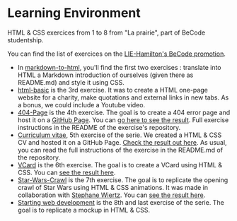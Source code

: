 # Learning Environment

HTML &amp; CSS exercices from 1 to 8 from "La prairie", part of BeCode studentship.

You can find the list of exercices on the [LIE-Hamilton's BeCode promotion](https://github.com/becodeorg/LIE-Hamilton-1.7/tree/master/01-La-prairie/01-html-css).

- In [markdown-to-html](https://github.com/TanguyScholtes/learning-environment/tree/master/markdown-to-html), you'll find the first two exercises : translate into HTML a Markdown introduction of ourselves (given there as README.md) and style it using CSS.  
- [html-basic](https://github.com/TanguyScholtes/learning-environment/tree/master/html-basic) is the 3rd exercise. It was to create a HTML one-page website for a charity, make quotations and external links in new tabs. As a bonus, we could include a Youtube video.
- [404-Page](https://github.com/TanguyScholtes/404-Page) is the 4th exercise. The goal is to create a 404 error page and host it on a [GitHub Page](https://help.github.com/articles/configuring-a-publishing-source-for-github-pages/). You can [go here to see the result](https://tanguyscholtes.github.io/404-Page/). Full exercise instructions in the README of the exercise's repository.
- [Curriculum vitae](https://github.com/TanguyScholtes/Mon-CV), 5th exercise of the serie. We created a HTML & CSS CV and hosted it on a GitHub Page. [Check the result out here](https://tanguyscholtes.github.io/Mon-CV/). As usual, you can read the full instructions of the exercise in the README.md of the repository.
- [VCard](https://github.com/TanguyScholtes/VCard) is the 6th exercise. The goal is to create a VCard using HTML & CSS. You can [see the result here](https://tanguyscholtes.github.io/VCard/).
- [Star-Wars-Crawl](https://github.com/TanguyScholtes/Star-Wars-Crawl) is the 7th exercise. The goal is to replicate the opening crawl of Star Wars using HTML & CSS animations. It was made in collaboration with [Stephane Wiertz](https://github.com/stwiertz). You can [see the result here](https://tanguyscholtes.github.io/Star-Wars-Crawl/).
- [Starting web development](https://github.com/TanguyScholtes/starting-web-development/tree/development) is the 8th and last exercise of the serie. The goal is to replicate a mockup in HTML & CSS.
